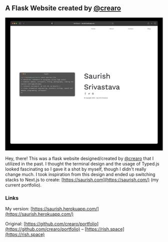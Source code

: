 ## A Flask Website created by [@crearo](https://github.com/crearo)

![Home Page](/screenshots/home.jpg?raw=true "Home Page")

Hey, there! This was a flask website designed/created by [@crearo](https://github.com/crearo) that I utilized in the past. I thought the terminal design and the usage of Typed.js looked fascinating so I gave it a shot by myself, though I didn't really change much. I took inspiration from this design and ended up switching stacks to Next.js to create: [https://saurish.com](https://saurish.com/) (my current portfolio).

### Links
My version: [https://saurish.herokuapp.com/](https://saurish.herokuapp.com/)

Original: [https://github.com/crearo/portfolio](https://github.com/crearo/portfolio) – [https://rish.space](https://rish.space)
